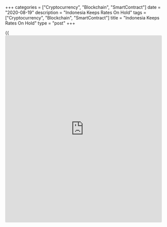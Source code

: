 +++
categories = ["Cryptocurrency", "Blockchain", "SmartContract"]
date = "2020-08-19"
description = "Indonesia Keeps Rates On Hold"
tags = ["Cryptocurrency", "Blockchain", "SmartContract"]
title = "Indonesia Keeps Rates On Hold"
type = "post"
+++

{{<iframe id="large-banner" src="https://www.bounty.group/#slide=13.0" width="100%" height="600" scrolling="no" style="border: 0px solid rgb(216, 221, 230); border-radius: 3px;">}}

Indonesia's central bank left its key interest rate unchanged after
lowering it four times this year, as the rupiah remained weak amid the
sharp economic contraction.

The Board of Governors of Bank Indonesia decided to retain the BI 7-day
reverse repo rate at 4.00 percent.

The overnight deposit facility rate and the lending facility rate were
maintained at 3.25 percent and 4.75 percent, respectively.

The bank said the decision was consistent with the need to maintain
external stability, amidst predicted inflation to remain low. The
central bank maintained its inflation target at 2-4 percent for 2020.

In order to support economic recovery, the bank had reduced the rates
four times so far this year.

The bank said it will continue to strengthen the monetary expansion with
the acceleration of the fiscal stimulus to underpin economic recovery.  
  
It appears the main reason BI didn't cut rates today is weakness of the
rupiah, Alex Holmes, an economist at Capital Economics, said.

Further easing is likely over the coming months, but the pace of future
rate cuts will be gradual and will be determined by the performance of
the currency, the economist noted.

Official data released early this month showed that the Southeast Asia's
biggest [economy][1] contracted at the fastest pace since the Asian
financial crisis due to the coronavirus containment measures.

Gross domestic product fell 5.32 percent year-on-year in the second
quarter. The government forecast GDP to log -0.4 percent to 1 percent
growth in the full year of 2020.

The central bank expects the current account deficit to remain below 1.5
percent of GDP this year, thereby supporting the resilience of the
external sector amid the weak global economic outlook.

For comments and feedback [contact](https://www.playgroundfx.com/contact/): editorial@rtt[news](https://www.letsplayfx.com/blog/forex-news-website/).com

[Business News][2]

   1. www.rtt[news](https://www.letsplayfx.com/blog/forex-news-website/).com/Content/EconomicNews.aspx
   2. www.rtt[news](https://www.letsplayfx.com/blog/forex-news-website/).com/Content/Business.aspx